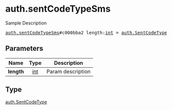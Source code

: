 # auth.sentCodeTypeSms

Sample Description

<pre>
<a href="../constructor/auth.sentCodeTypeSms.md">auth.sentCodeTypeSms</a>#c000bba2 length:<a href="../type/int.md">int</a> = <a href="../type/auth.SentCodeType.md">auth.SentCodeType</a>;</pre>
## Parameters

| Name | Type | Description |
|------|:----:|-------------|
| **length** | <a href="../type/int.md">int</a> | Param description |

## Type

<a href="../type/auth.SentCodeType.md">auth.SentCodeType</a>
